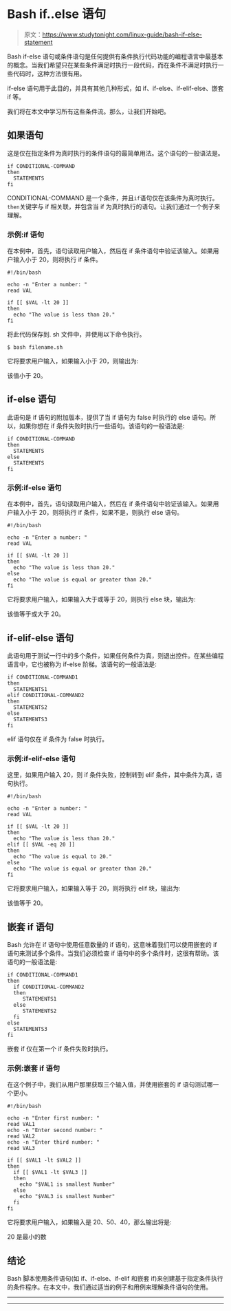 # Bash if..else 语句

> 原文：<https://www.studytonight.com/linux-guide/bash-if-else-statement>

Bash if-else 语句或条件语句是任何提供有条件执行代码功能的编程语言中最基本的概念。当我们希望只在某些条件满足时执行一段代码，而在条件不满足时执行一些代码时，这种方法很有用。

if-else 语句用于此目的，并具有其他几种形式，如 if、if-else、if-elif-else、嵌套 if 等。

我们将在本文中学习所有这些条件流。那么，让我们开始吧。

## 如果语句

这是仅在指定条件为真时执行的条件语句的最简单用法。这个语句的一般语法是。

```
if CONDITIONAL-COMMAND
then
  STATEMENTS
fi
```

CONDITIONAL-COMMAND 是一个条件，并且`if`语句仅在该条件为真时执行。`then`关键字与 if 相关联，并包含当 if 为真时执行的语句。让我们通过一个例子来理解。

### 示例:if 语句

在本例中，首先，语句读取用户输入，然后在 if 条件语句中验证该输入。如果用户输入小于 20，则将执行 if 条件。

```
#!/bin/bash

echo -n "Enter a number: "
read VAL

if [[ $VAL -lt 20 ]]
then
  echo "The value is less than 20."
fi
```

将此代码保存到. sh 文件中，并使用以下命令执行。

```
$ bash filename.sh
```

它将要求用户输入，如果输入小于 20，则输出为:

该值小于 20。

## if-else 语句

此语句是 if 语句的附加版本，提供了当 if 语句为 false 时执行的 else 语句。所以，如果你想在 if 条件失败时执行一些语句。该语句的一般语法是:

```
if CONDITIONAL-COMMAND
then
  STATEMENTS
else
  STATEMENTS
fi
```

### 示例:if-else 语句

在本例中，首先，语句读取用户输入，然后在 if 条件语句中验证该输入。如果用户输入小于 20，则将执行 if 条件，如果不是，则执行 else 语句。

```
#!/bin/bash

echo -n "Enter a number: "
read VAL

if [[ $VAL -lt 20 ]]
then
  echo "The value is less than 20."
else
  echo "The value is equal or greater than 20."
fi
```

它将要求用户输入，如果输入大于或等于 20，则执行 else 块，输出为:

该值等于或大于 20。

## if-elif-else 语句

此语句用于测试一行中的多个条件，如果任何条件为真，则退出控件。在某些编程语言中，它也被称为 if-else 阶梯。该语句的一般语法是:

```
if CONDITIONAL-COMMAND1
then
  STATEMENTS1
elif CONDITIONAL-COMMAND2
then
  STATEMENTS2
else
  STATEMENTS3
fi
```

elif 语句仅在 if 条件为 false 时执行。

### 示例:if-elif-else 语句

这里，如果用户输入 20，则 if 条件失败，控制转到 elif 条件，其中条件为真，语句执行。

```
#!/bin/bash

echo -n "Enter a number: "
read VAL

if [[ $VAL -lt 20 ]]
then
  echo "The value is less than 20."
elif [[ $VAL -eq 20 ]]
then
  echo "The value is equal to 20."
else
  echo "The value is equal or greater than 20."
fi
```

它将要求用户输入，如果输入等于 20，则将执行 elif 块，输出为:

该值等于 20。

## 嵌套 if 语句

Bash 允许在 if 语句中使用任意数量的 if 语句，这意味着我们可以使用嵌套的 if 语句来测试多个条件。当我们必须检查 if 语句中的多个条件时，这很有帮助。该语句的一般语法是:

```
if CONDITIONAL-COMMAND1
then
  if CONDITIONAL-COMMAND2
  then
     STATEMENTS1
  else
     STATEMENTS2
  fi
else
  STATEMENTS3 
fi
```

嵌套 if 仅在第一个 if 条件失败时执行。

### 示例:嵌套 if 语句

在这个例子中，我们从用户那里获取三个输入值，并使用嵌套的 if 语句测试哪一个更小。

```
#!/bin/bash

echo -n "Enter first number: "
read VAL1
echo -n "Enter second number: "
read VAL2
echo -n "Enter third number: "
read VAL3

if [[ $VAL1 -lt $VAL2 ]]
then
  if [[ $VAL1 -lt $VAL3 ]]
  then
    echo "$VAL1 is smallest Number"
  else
    echo "$VAL3 is smallest Number"
  fi
fi
```

它将要求用户输入，如果输入是 20、50、40，那么输出将是:

20 是最小的数

## 结论

Bash 脚本使用条件语句(如 if、if-else、if-elif 和嵌套 if)来创建基于指定条件执行的条件程序。在本文中，我们通过适当的例子和用例来理解条件语句的使用。

* * *

* * *